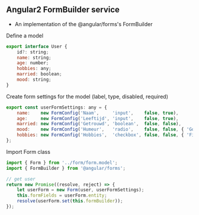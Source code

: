 ## Angular2 FormBuilder service
- An implementation of the @angular/forms's FormBuilder


Define a model
```javascript
export interface User {
    id?: string;
    name: string;
    age: number;
    hobbies: any;
    married: boolean;
    mood: string;
}
```

Create form settings for the model (label, type, disabled, required)
```javascript
export const userFormSettings: any = {
    name:    new FormConfig('Naam',     'input',    false, true),
    age:     new FormConfig('Leeftijd', 'input',    false, true),
    married: new FormConfig('Getrouwd', 'boolean',  false, false),
    mood:    new FormConfig('Humeur',   'radio',    false, false, { 'Goed': false, 'Neutraal': false, 'Slecht': false}),
    hobbies: new FormConfig('Hobbies',  'checkbox', false, false, { 'Films': false, 'Slapen': false, 'Hardlopen': false })
};
```

Import Form class 
```javascript
import { Form } from '../form/form.model';
import { FormBuilder } from '@angular/forms';

// get user
return new Promise((resolve, reject) => {
    let userForm = new Form(user, userFormSettings);
    this.formFields = userForm.entity;
    resolve(userForm.set(this.formBuilder));
});
```